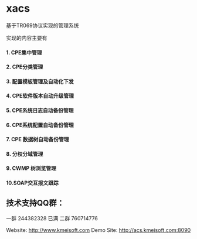 # xacs
基于TR069协议实现的管理系统

实现的内容主要有
####  1. CPE集中管理
####  2. CPE分类管理
####  3. 配置模板管理及自动化下发
####  4. CPE软件版本自动升级管理
####  5. CPE系统日志自动备份管理
####  6. CPE系统配置自动备份管理
####  7. CPE 数据树自动备份管理
####  8. 分权分域管理
####  9. CWMP 树浏览管理
####  10.SOAP交互报文跟踪

## 技术支持QQ群：
一群 244382328   已满
二群 760714776


Website: http://www.kmeisoft.com
Demo Site:   http://acs.kmeisoft.com:8090
